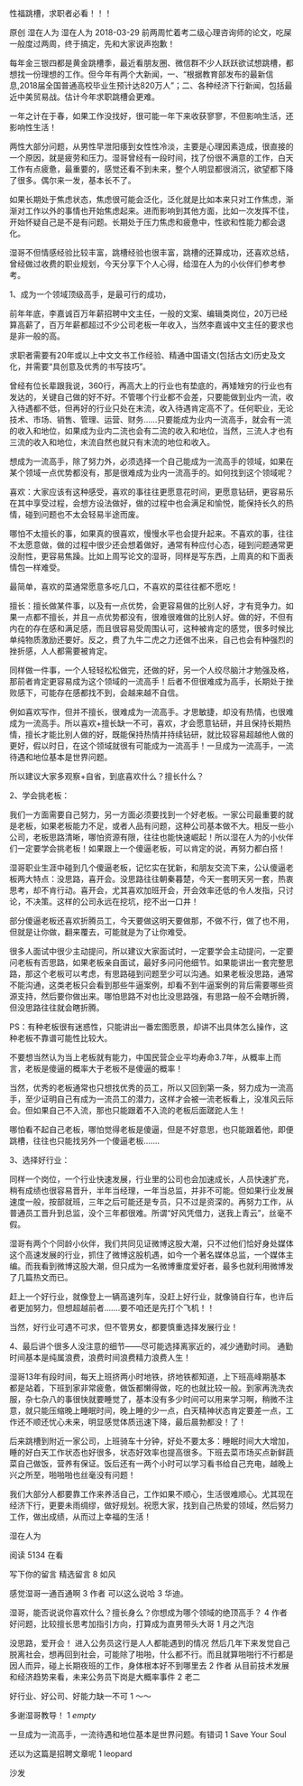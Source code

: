 性福跳槽，求职者必看！！！

原创 湿在人为  湿在人为  2018-03-29
前两周忙着考二级心理咨询师的论文，吃屎一般度过两周，终于搞定，先和大家说声抱歉！


每年金三银四都是黄金跳槽季，最近看朋友圈、微信群不少人跃跃欲试想跳槽，都想找一份理想的工作。但今年有两个大新闻，一、“根据教育部发布的最新信息,2018届全国普通高校毕业生预计达820万人”；二、各种经济下行新闻，包括最近中美贸易战。估计今年求职跳槽会更难。

一年之计在于春，如果工作没找好，很可能一年下来收获寥寥，不但影响生活，还影响性生活！

两性大部分问题，从男性早泄阳痿到女性性冷淡，主要是心理因素造成，很直接的一个原因，就是疲劳和压力。湿哥曾经有一段时间，找了份很不满意的工作，白天工作有点疲惫，最重要的，感觉还看不到未来，整个人明显都很消沉，欲望都下降了很多。偶尔来一发，基本长不了。

如果长期处于焦虑状态，焦虑很可能会泛化，泛化就是比如本来只对工作焦虑，渐渐对工作以外的事情也开始焦虑起来。进而影响到其他方面，比如一次发挥不佳，开始怀疑自己是不是有问题。长期处于压力焦虑和疲惫中，性欲和性能力都会退化。

湿哥不但情感经验比较丰富，跳槽经验也很丰富，跳槽的还算成功，还喜欢总结，曾经做过收费的职业规划，今天分享下个人心得，给湿在人为的小伙伴们参考参考。


1、成为一个领域顶级高手，是最可行的成功，



前年年底，李嘉诚百万年薪招聘中文主任，一般的文案、编辑类岗位，20万已经算高薪了，百万年薪都超过不少公司老板一年收入，当然李嘉诚中文主任的要求也是非一般的高。

求职者需要有20年或以上中文文书工作经验、精通中国语文(包括古文)历史及文化，并需要“具创意及优秀的书写技巧”。

曾经有位长辈跟我说，360行，再高大上的行业也有垫底的，再矮矬穷的行业也有发达的，关键自己做的好不好。不管哪个行业都不会差，只要能做到业内一流，收入待遇都不低，但再好的行业只处在末流，收入待遇肯定高不了。任何职业，无论技术、市场、销售、管理、运营、财务……只要能成为业内一流高手，就会有一流的收入和地位，如果成为业内二流也会有二流的收入和地位，当然，三流人才也有三流的收入和地位，末流自然也就只有末流的地位和收入。



想成为一流高手，除了努力外，必须选择一个自己能成为一流高手的领域，如果在某个领域一点优势都没有，那是很难成为业内一流高手的。如何找到这个领域呢？


喜欢：大家应该有这种感受，喜欢的事往往更愿意花时间，更愿意钻研，更容易乐在其中享受过程，会想方设法做好，做的过程中也会满足和愉悦，能保持长久的热情，碰到问题也不太会轻易半途而废。

哪怕不太擅长的事，如果真的很喜欢，慢慢水平也会提升起来。不喜欢的事，往往不太愿意做，做的过程中很少还会想着做好，通常有种应付心态，碰到问题通常更没耐性，更容易焦躁。比如上周写论文的湿哥，同样是写东西，上周真的和下面表情包一样难受。



最简单，喜欢的菜通常愿意多吃几口，不喜欢的菜往往都不愿吃！


擅长：擅长做某件事，以及有一点优势，会更容易做的比别人好，才有竞争力。如果一点都不擅长，并且一点优势都没有，很难很难做的比别人好。做的好，不但有内在的存在感和满足感，而且很容易受周围认可，这种被肯定的感觉，很多时候比单纯物质激励还要好。反之，费了九牛二虎之力还做不出来，自己也会有种强烈的挫折感，人人都需要被肯定。

同样做一件事，一个人轻轻松松做完，还做的好，另一个人绞尽脑汁才勉强及格，那前者肯定更容易成为这个领域的一流高手！后者不但很难成为高手，长期处于挫败感下，可能存在感都找不到，会越来越不自信。

例如喜欢写作，但并不擅长，很难成为一流高手。才思敏捷，却没有热情，也很难成为一流高手。所以喜欢+擅长缺一不可，喜欢，才会愿意钻研，并且保持长期热情，擅长才能比别人做的好，既能保持热情并持续钻研，就比较容易超越他人做的更好，假以时日，在这个领域就很有可能成为一流高手！一旦成为一流高手，一流待遇和地位基本是世界问题。

所以建议大家多观察+自省，到底喜欢什么？擅长什么？


2、学会挑老板：

我们一方面需要自己努力，另一方面必须要找到一个好老板。一家公司最重要的就是老板，如果老板能力不足，或者人品有问题，这种公司基本做不大。相反一些小公司，老板思路清晰，哪怕资源有限，往往也能快速崛起！所以湿在人为的小伙伴们一定要学会挑老板！如果跟上一个傻逼老板，可以肯定的说，再努力都白搭！

湿哥职业生涯中碰到几个傻逼老板，记忆实在犹新，和朋友交流下来，公认傻逼老板两大特点：没思路，喜开会。没思路往往朝秦暮楚，今天一套明天另一套，热衷思考，却不肯行动。喜开会，尤其喜欢加班开会，开会效率还低的令人发指，只讨论，不决策。这样的公司永远在挖坑，挖不出一口井！


部分傻逼老板还喜欢折腾员工，今天要做这明天要做那，不做不行，做了也不用，但就是让你做，翻来覆去，可能就是为了让你难受。

很多人面试中很少主动提问，所以建议大家面试时，一定要学会主动提问，一定要问老板有否思路，如果老板亲自面试，最好多问问他细节。如果能讲出一套完整思路，那这个老板可以考虑，有思路碰到问题至少可以沟通。如果老板没思路，通常不能沟通，这类老板只会看到那些牛逼案例，却看不到牛逼案例的背后需要哪些资源支持，然后要你做出来。哪怕思路不对也比没思路强，有思路一般不会瞎折腾，但没思路往往就会瞎折腾。

PS：有种老板很有迷惑性，只能讲出一番宏图愿景，却讲不出具体怎么操作，这种老板不靠谱可能性比较大。

不要想当然认为当上老板就有能力，中国民营企业平均寿命3.7年，从概率上而言，老板是傻逼的概率大于老板不是傻逼的概率！


当然，优秀的老板通常也只想找优秀的员工，所以又回到第一条，努力成为一流高手，至少证明自己有成为一流员工的潜力，这样才会被一流老板看上，没准风云际会。但如果自己不入流，那也只能跟着不入流的老板后面蹉跎人生！

哪怕看不起自己老板，哪怕觉得老板是傻逼，但是不好意思，也只能跟着他，即便跳槽，往往也只能找另外一个傻逼老板.......


3、选择好行业：

同样一个岗位，一个行业快速发展，行业里的公司也会加速成长，人员快速扩充，稍有成绩也很容易晋升，半年当经理，一年当总监，并非不可能。但如果行业发展速度一般，按部就班，三年之后可能还是专员，只不过是资深的。再努力工作，从普通员工晋升到总监，没个三年都很难。所谓“好风凭借力，送我上青云”，丝毫不假。

湿哥有两个个同龄小伙伴，我们共同见证微博这股大潮，只不过他们恰好身处媒体这个高速发展的行业，抓住了微博这股机遇，如今一个著名媒体总监，一个媒体主编。而我看到微博这股大潮，但只成为一名微博重度爱好者，最多也就利用微博发了几篇热文而已。

赶上一个好行业，就像登上一辆高速列车，没赶上好行业，就像骑自行车，也许后者更加努力，但想超越前者…….要不咱还是先打个飞机！！



当然，好行业可遇不可求，但不管男女，都要慎重选择发展行业！


4、最后讲个很多人没注意的细节——尽可能选择离家近的，减少通勤时间。
通勤时间基本是纯属浪费，浪费时间浪费精力浪费人生！

湿哥13年有段时间，每天上班挤两小时地铁，挤地铁都知道，上下班高峰期基本都是站着，下班到家非常疲惫，做饭都懒得做，吃的也就比较一般。到家再洗洗衣服，杂七杂八的事很快就要睡觉了，基本没有多少时间可以用来学习啊，稍微不注意，就只能压缩晚上睡眠时间，晚上睡的少一点，白天精神状态肯定要差一点，工作还不顺还忧心未来，明显感觉体质迅速下降，最后晨勃都没！了！

后来跳槽到附近一家公司，上班骑车十分钟，好处不要太多：睡眠时间大大增加，睡的好白天工作状态也好很多，状态好效率也提高很多。下班去菜市场买点新鲜蔬菜自己做饭，营养有保证。饭后还有一两个小时可以学习看书给自己充电，越晚上兴之所至，啪啪啪也丝毫没有问题！


我们大部分人都要靠工作来养活自己，工作如果不顺心，生活很难顺心。尤其现在经济下行，更要未雨绸缪，做好规划。祝愿大家，找到自己热爱的领域，然后努力工作，做出成绩，从而过上幸福的生活！



湿在人为

阅读 5134
 在看

写下你的留言
精选留言
 8
如风

 感觉湿哥一通百通啊
 3
作者
 可以这么说哈
 3
华迪。

 湿哥，能否说说你喜欢什么？擅长身么？你想成为哪个领域的绝顶高手？
 4
作者
 好问题，比较擅长思考加指引方向，打算成为直男带头大哥
 1
月之汽泡

 没思路，爱开会！
进入公务员这行是人人都能遇到的情况
然后几年下来发觉自己脱离社会，想再回到社会，可能除了啪啪，什么都不行。而且就算啪啪行不行都是因人而异，碰上长期夜班的工作，身体根本好不到哪里去
 2
作者
 从目前技术发展和经济趋势来看，未来公务员下岗是大概率事件
 2
老二

 好行业、好公司、好能力缺一不可
 1
～～

 多谢湿哥教导！
 1
_empty_

 一旦成为一流高手，一流待遇和地位基本是世界问题。有错词
 1
Save Your Soul

 还以为这篇是招聘文章呢
 1
leopard

 沙发
